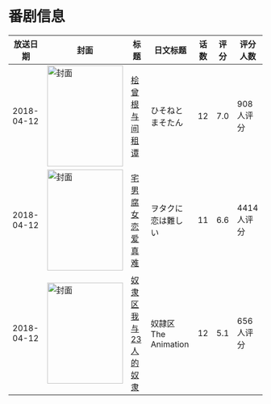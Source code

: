 # 番剧信息

|放送日期|封面|标题|日文标题|话数|评分|评分人数|
|---|---|---|---|---|---|---|
|2018-04-12|<img src="https://lain.bgm.tv/pic/cover/c/40/81/231474_Qe54B.jpg" alt="封面" style="width:150px;height:200px;object-fit:cover;">|[桧曾根与间租谭](https://bangumi.tv/subject/231474)|ひそねとまそたん|12|7.0|908人评分|
|2018-04-12|<img src="https://lain.bgm.tv/pic/cover/c/65/a5/220312_ErRl1.jpg" alt="封面" style="width:150px;height:200px;object-fit:cover;">|[宅男腐女恋爱真难](https://bangumi.tv/subject/220312)|ヲタクに恋は難しい|11|6.6|4414人评分|
|2018-04-12|<img src="https://lain.bgm.tv/pic/cover/c/3a/0f/227231_3u2Do.jpg" alt="封面" style="width:150px;height:200px;object-fit:cover;">|[奴隶区 我与23人的奴隶](https://bangumi.tv/subject/227231)|奴隷区 The Animation|12|5.1|656人评分|
